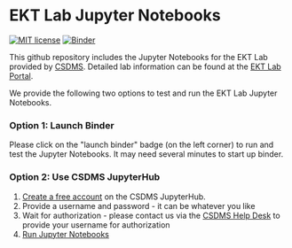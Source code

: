# EKT Lab Jupyter Notebooks
[![MIT license](https://img.shields.io/badge/License-MIT-blue.svg)](https://github.com/csdms/ekt_lab/blob/master/LICENSE)
[![Binder](https://mybinder.org/badge_logo.svg)](https://mybinder.org/v2/gh/csdms/ekt_lab/master?filepath=notebooks%2Fwelcome.ipynb)

This github repository includes the Jupyter Notebooks for the EKT Lab provided by [CSDMS](https://csdms.colorado.edu/wiki/Main_Page). 
Detailed lab information can be found at the [EKT Lab Portal](https://csdms.colorado.edu/wiki/Labs_portal).

We provide the following two options to test and run the EKT Lab Jupyter Notebooks. 

### Option 1: Launch Binder 
Please click on the "launch binder" badge (on the left corner) to run and test the Jupyter Notebooks.
It may need several minutes to start up binder.  

### Option 2: Use CSDMS JupyterHub
1.  [Create a free account](https://csdms.rc.colorado.edu/hub/signup) on the CSDMS JupyterHub.
2.  Provide a username and password - it can be whatever you like
3.  Wait for authorization - please contact us via the [CSDMS Help Desk](https://github.com/csdms/help-desk) to provide your username for authorization 
4.  [Run Jupyter Notebooks](https://csdms.rc.colorado.edu/hub/user-redirect/git-pull?repo=https%3A%2F%2Fgithub.com%2Fcsdms%2Fekt_lab&urlpath=tree%2Fekt_lab%2Fnotebooks%2Fwelcome.ipynb&branch=master)

